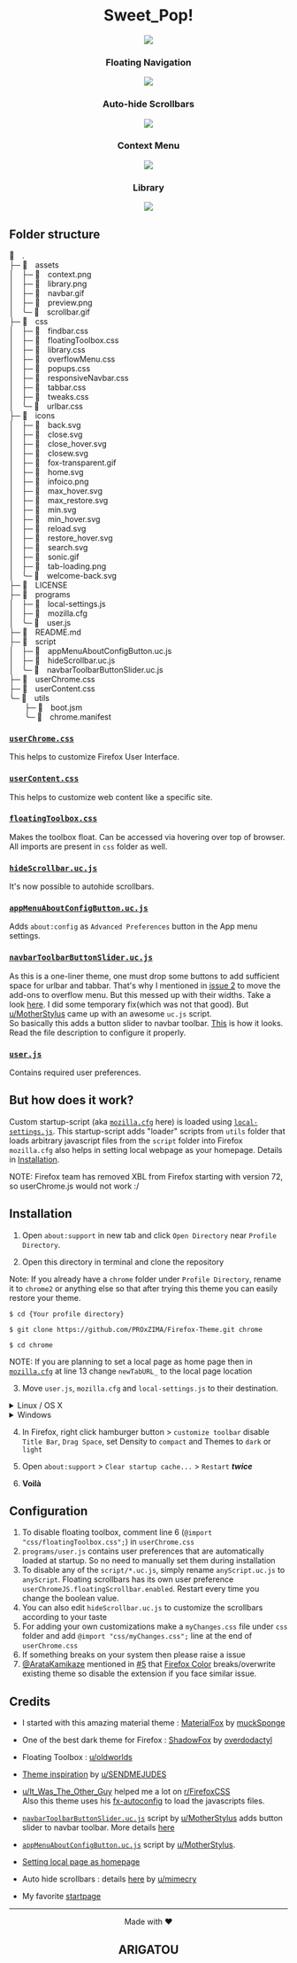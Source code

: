 <h1 align="center">Sweet_Pop!</h1>

<p align="center"><img src="./assets/preview.png"></p>

<h3 align="center">Floating Navigation</h3>
<p align="center"><img src="./assets/navbar.gif"></p>

<h3 align="center">Auto-hide Scrollbars</h3>
<p align="center"><img src="./assets/scrollbar.gif"></p>

<h3 align="center">Context Menu</h3>
<p align="center"><img src="./assets/context.png"></p>

<h3 align="center">Library</h3>
<p align="center"><img src="./assets/library.png"></p>

## Folder structure

 .<br>
├─  assets<br>
│ ├─  context.png<br>
│ ├─  library.png<br>
│ ├─  navbar.gif<br>
│ ├─  preview.png<br>
│ ╰─  scrollbar.gif<br>
├─  css<br>
│ ├─  findbar.css<br>
│ ├─  floatingToolbox.css<br>
│ ├─  library.css<br>
│ ├─  overflowMenu.css<br>
│ ├─  popups.css<br>
│ ├─  responsiveNavbar.css<br>
│ ├─  tabbar.css<br>
│ ├─  tweaks.css<br>
│ ╰─  urlbar.css<br>
├─  icons<br>
│ ├─  back.svg<br>
│ ├─  close.svg<br>
│ ├─  close_hover.svg<br>
│ ├─  closew.svg<br>
│ ├─  fox-transparent.gif<br>
│ ├─  home.svg<br>
│ ├─  infoico.png<br>
│ ├─  max_hover.svg<br>
│ ├─  max_restore.svg<br>
│ ├─  min.svg<br>
│ ├─  min_hover.svg<br>
│ ├─  reload.svg<br>
│ ├─  restore_hover.svg<br>
│ ├─  search.svg<br>
│ ├─  sonic.gif<br>
│ ├─  tab-loading.png<br>
│ ╰─  welcome-back.svg<br>
├─  LICENSE<br>
├─  programs<br>
│ ├─  local-settings.js<br>
│ ├─  mozilla.cfg<br>
│ ╰─  user.js<br>
├─  README.md<br>
├─  script<br>
│ ├─  appMenuAboutConfigButton.uc.js<br>
│ ├─  hideScrollbar.uc.js<br>
│ ╰─  navbarToolbarButtonSlider.uc.js<br>
├─  userChrome.css<br>
├─  userContent.css<br>
╰─  utils<br>
  ├─  boot.jsm<br>
  ╰─  chrome.manifest<br>

### [`userChrome.css`](./userChrome.css)
This helps to customize Firefox User Interface.

### [`userContent.css`](./userContent.css)
This helps to customize web content like a specific site.

### [`floatingToolbox.css`](./css/floatingToolbox.css)
Makes the toolbox float. Can be accessed via hovering over top of browser.<br>
All imports are present in `css` folder as well.

### [`hideScrollbar.uc.js`](./script/hideScrollbar.uc.js)
It's now possible to autohide scrollbars.

### [`appMenuAboutConfigButton.uc.js`](./script/appMenuAboutConfigButton.uc.js)
Adds `about:config` as `Advanced Preferences` button in the App menu settings.

### [`navbarToolbarButtonSlider.uc.js`](./script/navbarToolbarButtonSlider.uc.js)
As this is a one-liner theme, one must drop some buttons to add sufficient space for urlbar and tabbar. That's why I mentioned in [issue 2](https://github.com/PROxZIMA/Firefox-Theme/issues/2) to move the add-ons to overflow menu. But this messed up with their widths. Take a look [here](https://www.reddit.com/r/FirefoxCSS/comments/n9asta/addons_width_changes_to_a_fixed_value_when_placed/). I did some temporary fix(which was not that good). But [u/MotherStylus](https://www.reddit.com/user/MotherStylus) came up with an awesome `uc.js` script.<br>
So basically this adds a button slider to navbar toolbar. [This](https://raw.githubusercontent.com/PROxZIMA/Firefox-Theme/master/assets/navbar.gif) is how it looks. Read the file description to configure it properly.

### [`user.js`](./programs/user.js)
Contains required user preferences.

## **But how does it work?**
Custom startup-script (aka [`mozilla.cfg`](./programs/mozilla.cfg) here) is loaded using [`local-settings.js`](./programs/local-settings.js). This startup-script adds "loader" scripts from `utils` folder that loads arbitrary javascript files from the `script` folder into Firefox<br>
`mozilla.cfg` also helps in setting local webpage as your homepage. Details in [Installation](#Installation).

NOTE: Firefox team has removed XBL from Firefox starting with version 72, so userChrome.js would not work :/

## Installation
1) Open `about:support` in new tab and click `Open Directory` near `Profile Directory`.

2) Open this directory in terminal and clone the repository

Note: If you already have a `chrome` folder under `Profile Directory`, rename it to `chrome2` or anything else so that after trying this theme you can easily restore your theme.

```console
$ cd {Your profile directory}

$ git clone https://github.com/PROxZIMA/Firefox-Theme.git chrome

$ cd chrome
```

NOTE: If you are planning to set a local page as home page then in [`mozilla.cfg`](https://github.com/PROxZIMA/Firefox-Theme/blob/da7531c7089380c5c6e4faf2f9f365eb1fd3e49d/programs/mozilla.cfg#L14) at line 13 change `newTabURL_` to the local page location

3) Move `user.js`, `mozilla.cfg` and `local-settings.js` to their destination.

<details><summary>Linux / OS X</summary>
<br>

On `about:support` > `Application Binary` > `{Installation folder}firefox-bin`<br>
My `Installation folder` is `/usr/lib/firefox/`

```console
$ cp ./programs/user.js ../

$ cp ./programs/mozilla.cfg /usr/lib/firefox/

$ cp ./programs/local-settings.js /usr/lib/firefox/defaults/pref/
```
</details>

<details><summary>Windows</summary>
<br>

On `about:support` > `Application Binary` > `{Installation folder}firefox.exe`<br>
Generally `Installation folder` is `C:\Program Files\Mozilla Firefox\`

```powershell
> copy .\programs\user.js ..\

> copy .\programs\mozilla.cfg "C:\Program Files\Mozilla Firefox\"

> copy .\programs\local-settings.js "C:\Program Files\Mozilla Firefox\defaults\pref\"
```
</details>

4) In Firefox, right click hamburger button > `customize toolbar` disable `Title Bar`, `Drag Space`, set Density to `compact` and Themes to `dark` or `light`

5) Open `about:support` > `Clear startup cache...` > `Restart` ***twice***

6) **Voilà**

## Configuration
1) To disable floating toolbox, comment line 6 (`@import "css/floatingToolbox.css";`) in `userChrome.css`
2) `programs/user.js` contains user preferences that are automatically loaded at startup. So no need to manually set them during installation
3) To disable any of the `script/*.uc.js`, simply rename `anyScript.uc.js` to `anyScript`. Floating scrollbars has its own user preference `userChromeJS.floatingScrollbar.enabled`. Restart every time you change the boolean value.
4) You can also edit `hideScrollbar.uc.js` to customize the scrollbars according to your taste
5) For adding your own customizations make a `myChanges.css` file under `css` folder and add `@import "css/myChanges.css";` line at the end of `userChrome.css`
6) If something breaks on your system then please raise a issue
7) [@ArataKamikaze](https://github.com/ArataKamikaze) mentioned in [#5](https://github.com/PROxZIMA/Sweet-Pop/issues/5) that [Firefox Color](https://addons.mozilla.org/en-US/firefox/addon/firefox-color) breaks/overwrite existing theme so disable the extension if you face similar issue.

## Credits
- I started with this amazing material theme : [MaterialFox](https://github.com/muckSponge/MaterialFox) by [muckSponge](https://github.com/muckSponge)

- One of the best dark theme for Firefox : [ShadowFox](https://overdodactyl.github.io/ShadowFox) by [overdodactyl](https://github.com/overdodactyl)

- Floating Toolbox : [u/oldworlds](https://www.reddit.com/r/FirefoxCSS/comments/koa71w/minimalfox_a_compact_and_minimal_theme/)

- [Theme inspiration](https://www.reddit.com/r/FirefoxCSS/comments/ci7i69/another_oneline_theme/) by [u/SENDMEJUDES](https://www.reddit.com/user/SENDMEJUDES/)

- [u/It_Was_The_Other_Guy](https://www.reddit.com/user/It_Was_The_Other_Guy) helped me a lot on [r/FirefoxCSS](https://www.reddit.com/r/FirefoxCSS/)<br>
Also this theme uses his [fx-autoconfig](https://github.com/MrOtherGuy/fx-autoconfig) to load the javascripts files.

- [`navbarToolbarButtonSlider.uc.js`](https://github.com/aminomancer/uc.css.js#navbar-toolbar-button-slider) script by [u/MotherStylus](https://www.reddit.com/user/MotherStylus) adds button slider to navbar toolbar. More details [here](https://www.reddit.com/r/FirefoxCSS/comments/n9asta/addons_width_changes_to_a_fixed_value_when_placed/)

- [`appMenuAboutConfigButton.uc.js`](https://github.com/aminomancer/uc.css.js#app-menu-aboutconfig-button) script by [u/MotherStylus](https://www.reddit.com/user/MotherStylus).

- [Setting local page as homepage](https://www.reddit.com/r/firefox/comments/ge86z4/newtab_page_to_local_file_firefox_76_redux/)

- Auto hide scrollbars : details [here](https://www.reddit.com/r/FirefoxCSS/comments/jptrf8/is_it_still_possible_to_autohide_and_show/) by [u/mimecry](https://www.reddit.com/user/mimecry/)

- My favorite [startpage](https://www.reddit.com/r/startpages/comments/hfuoqg/a_simple_startpage_i_have_been_working_on/)

___
<p align="center">Made with ❤️</p>
<h2 align="center">ARIGATOU</h2>
